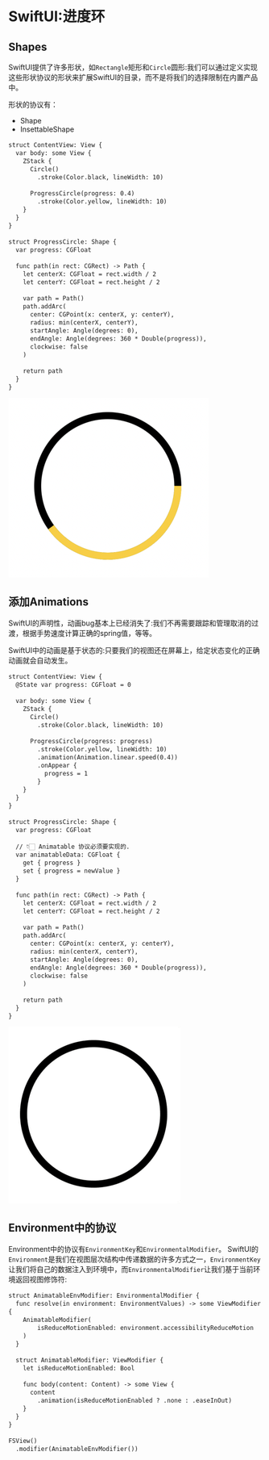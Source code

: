 # SwiftUI:进度环

## Shapes

SwiftUI提供了许多形状，如`Rectangle`矩形和`Circle`圆形:我们可以通过定义实现这些形状协议的形状来扩展SwiftUI的目录，而不是将我们的选择限制在内置产品中。

形状的协议有：

* Shape
* InsettableShape

```
struct ContentView: View {
  var body: some View {
    ZStack {
      Circle()
        .stroke(Color.black, lineWidth: 10)

      ProgressCircle(progress: 0.4)
        .stroke(Color.yellow, lineWidth: 10)
    }
  }
}

struct ProgressCircle: Shape {
  var progress: CGFloat

  func path(in rect: CGRect) -> Path {
    let centerX: CGFloat = rect.width / 2
    let centerY: CGFloat = rect.height / 2

    var path = Path()
    path.addArc(
      center: CGPoint(x: centerX, y: centerY),
      radius: min(centerX, centerY),
      startAngle: Angle(degrees: 0),
      endAngle: Angle(degrees: 360 * Double(progress)),
      clockwise: false
    )

    return path
  }
}
```

![progress](./progress.png)



## 添加Animations
SwiftUI的声明性，动画bug基本上已经消失了:我们不再需要跟踪和管理取消的过渡，根据手势速度计算正确的spring值，等等。

SwiftUI中的动画是基于状态的:只要我们的视图还在屏幕上，给定状态变化的正确动画就会自动发生。

```
struct ContentView: View {
  @State var progress: CGFloat = 0

  var body: some View {
    ZStack {
      Circle()
        .stroke(Color.black, lineWidth: 10)

      ProgressCircle(progress: progress)
        .stroke(Color.yellow, lineWidth: 10)
        .animation(Animation.linear.speed(0.4))
        .onAppear {
          progress = 1
        }
    }
  }
}

struct ProgressCircle: Shape {
  var progress: CGFloat

  // 👇🏻 Animatable 协议必须要实现的.
  var animatableData: CGFloat {
    get { progress }
    set { progress = newValue }
  }

  func path(in rect: CGRect) -> Path {
    let centerX: CGFloat = rect.width / 2
    let centerY: CGFloat = rect.height / 2

    var path = Path()
    path.addArc(
      center: CGPoint(x: centerX, y: centerY),
      radius: min(centerX, centerY),
      startAngle: Angle(degrees: 0),
      endAngle: Angle(degrees: 360 * Double(progress)),
      clockwise: false
    )

    return path
  }
}
```

![progressAnimate](./progressAnimate.gif)

## Environment中的协议
Environment中的协议有`EnvironmentKey`和`EnvironmentalModifier`。
SwiftUI的`Environment`是我们在视图层次结构中传递数据的许多方式之一，`EnvironmentKey`让我们将自己的数据注入到环境中，而`EnvironmentalModifier`让我们基于当前环境返回视图修饰符:

```
struct AnimatableEnvModifier: EnvironmentalModifier {
  func resolve(in environment: EnvironmentValues) -> some ViewModifier {
    AnimatableModifier(
    	isReduceMotionEnabled: environment.accessibilityReduceMotion
    )
  }

  struct AnimatableModifier: ViewModifier {
    let isReduceMotionEnabled: Bool

    func body(content: Content) -> some View {
      content
        .animation(isReduceMotionEnabled ? .none : .easeInOut)
    }
  }
}

FSView()
  .modifier(AnimatableEnvModifier())
```



